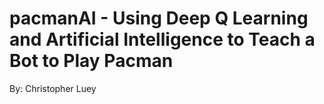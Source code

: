 # pacmanAI - Using Deep Q Learning and Artificial Intelligence to Teach a Bot to Play Pacman
By: Christopher Luey


